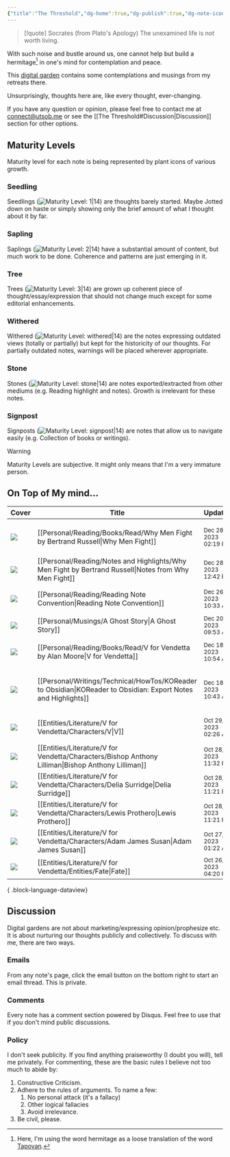 ```yaml
---
{"title":"The Threshold","dg-home":true,"dg-publish":true,"dg-note-icon":"signpost","dg-pinned":true,"dg-hide-in-graph":true,"cssClasses":["cards","cards-cols-3","cards-cover","cards-cover-no-border","cards-title-hide-icons"],"dg-metatags":{"description":"Utsob's Digital Garden","og:description":"Utsob's Digital Garden"},"created":"2023-01-02T21:30:15+06:00","updated":"2023-06-25T16:59:25+06:00","permalink":"/the-threshold/","metatags":{"description":"Utsob's Digital Garden","og:description":"Utsob's Digital Garden"},"hideInGraph":true,"pinned":true,"contentClasses":"cards cards-cols-3 cards-cover cards-cover-no-border cards-title-hide-icons","tags":["gardenEntry"],"dgPassFrontmatter":true,"noteIcon":"signpost"}
---
```


> [!quote] Socrates (from Plato's Apology)
> The unexamined life is not worth living.

With such noise and bustle around us, one cannot help but build a hermitage[^1] in one's mind for contemplation and peace.

This [digital garden](https://cagrimmett.com/notes/2020/11/08/what-are-digital-gardens/) contains some contemplations and musings from my retreats there.

Unsurprisingly, thoughts here are, like every thought, ever-changing.

If you have any question or opinion, please feel free to contact me at [connect@utsob.me](mailto:connect@utsob.me) or see the [[The Threshold#Discussion\|Discussion]] section for other options.

## Maturity Levels
Maturity level for each note is being represented by plant icons of various growth.

### Seedling
Seedlings (![Maturity Level: 1|14](https://hermitage.utsob.me/img/tree-1.svg)) are thoughts barely started. Maybe Jotted down on haste or simply showing only the brief amount of what I thought about it by far.

### Sapling
Saplings (![Maturity Level: 2|14](https://hermitage.utsob.me/img/tree-2.svg)) have a substantial amount of content, but much work to be done. Coherence and patterns are just emerging in it.

### Tree
Trees (![Maturity Level: 3|14](https://hermitage.utsob.me/img/tree-3.svg)) are grown up coherent piece of thought/essay/expression that should not change much except for some editorial enhancements.

### Withered
Withered (![Maturity Level: withered|14](https://hermitage.utsob.me/img/withered.svg)) are the notes expressing outdated views (totally or partially) but kept for the historicity of our thoughts. For partially outdated notes, warnings will be placed wherever appropriate.

### Stone
Stones (![Maturity Level: stone|14](https://hermitage.utsob.me/img/stone.svg)) are notes exported/extracted from other mediums (e.g. Reading highlight and notes). Growth is irrelevant for these notes.

### Signpost
Signposts (![Maturity Level: signpost|14](https://hermitage.utsob.me/img/signpost.svg)) are notes that allow us to navigate easily (e.g. Collection of books or writings).

> [!Warning] 
> Maturity Levels are subjective. It might only means that I'm a very immature person.


## On Top of My mind…
| Cover                                                            | Title                                                                                                             | Updated                                                              | Created                                                             | Tags                                      | Inset                                                                                                                                        |
| ---------------------------------------------------------------- | ----------------------------------------------------------------------------------------------------------------- | -------------------------------------------------------------------- | ------------------------------------------------------------------- | ----------------------------------------- | -------------------------------------------------------------------------------------------------------------------------------------------- |
| <img src='https://hermitage.utsob.me/img/2-cover-card.jpg'/>     | [[Personal/Reading/Books/Read/Why Men Fight by Bertrand Russell\|Why Men Fight]]                               | <i icon-name=calendar-clock></i><small>Dec 28, 2023 02:19 PM</small> | <i icon-name=calendar-plus></i><small>Dec 23, 2023 03:30 PM</small> | #book #Philosophy #sociology #politics    | <img class=inset-cover src='https://books.google.com/books/publisher/content/images/frontcover/yq2MAgAAQBAJ?fife=w600-h900&source=gbs_api'/> |
| <img src='https://hermitage.utsob.me/img/stone-cover-card.jpg'/> | [[Personal/Reading/Notes and Highlights/Why Men Fight by Bertrand Russell\|Notes from Why Men Fight]]          | <i icon-name=calendar-clock></i><small>Dec 28, 2023 12:42 PM</small> | <i icon-name=calendar-plus></i><small>Dec 28, 2023 12:14 PM</small> |                                           | <img class=inset-cover src=''/>                                                                                                              |
| <img src='https://hermitage.utsob.me/img/3-cover-card.jpg'/>     | [[Personal/Reading/Reading Note Convention\|Reading Note Convention]]                                          | <i icon-name=calendar-clock></i><small>Dec 26, 2023 10:33 AM</small> | <i icon-name=calendar-plus></i><small>Jan 31, 2023 12:41 AM</small> | #reading-convention                       | <img class=inset-cover src=''/>                                                                                                              |
| <img src='https://hermitage.utsob.me/img/3-cover-card.jpg'/>     | [[Personal/Musings/A Ghost Story\|A Ghost Story]]                                                              | <i icon-name=calendar-clock></i><small>Dec 20, 2023 09:53 AM</small> | <i icon-name=calendar-plus></i><small>Dec 17, 2023 08:11 PM</small> | #politics                                 | <img class=inset-cover src=''/>                                                                                                              |
| <img src='https://hermitage.utsob.me/img/2-cover-card.jpg'/>     | [[Personal/Reading/Books/Read/V for Vendetta by Alan Moore\|V for Vendetta]]                                   | <i icon-name=calendar-clock></i><small>Dec 18, 2023 10:54 AM</small> | <i icon-name=calendar-plus></i><small>Sep 30, 2017 12:00 AM</small> | #bestreads                                | <img class=inset-cover src='https://books.google.com/books/publisher/content/images/frontcover/efPjAAAAQBAJ?fife=w600-h900&source=gbs_api'/> |
| <img src='https://hermitage.utsob.me/img/3-cover-card.jpg'/>     | [[Personal/Writings/Technical/HowTos/KOReader to Obsidian\|KOReader to Obsidian: Export Notes and Highlights]] | <i icon-name=calendar-clock></i><small>Dec 18, 2023 10:43 AM</small> | <i icon-name=calendar-plus></i><small>Sep 10, 2023 02:38 PM</small> | #koreader #obsidian #how-to #notes-export | <img class=inset-cover src=''/>                                                                                                              |
| <img src='https://hermitage.utsob.me/img/2-cover-card.jpg'/>     | [[Entities/Literature/V for Vendetta/Characters/V\|V]]                                                         | <i icon-name=calendar-clock></i><small>Oct 29, 2023 02:26 AM</small> | <i icon-name=calendar-plus></i><small>Oct 25, 2023 11:18 AM</small> | #VforVendetta                             | <img class=inset-cover src=''/>                                                                                                              |
| <img src='https://hermitage.utsob.me/img/2-cover-card.jpg'/>     | [[Entities/Literature/V for Vendetta/Characters/Bishop Anthony Lilliman\|Bishop Anthony Lilliman]]             | <i icon-name=calendar-clock></i><small>Oct 28, 2023 11:32 PM</small> | <i icon-name=calendar-plus></i><small>Oct 26, 2023 12:46 PM</small> | #VforVendetta                             | <img class=inset-cover src=''/>                                                                                                              |
| <img src='https://hermitage.utsob.me/img/1-cover-card.jpg'/>     | [[Entities/Literature/V for Vendetta/Characters/Delia Surridge\|Delia Surridge]]                               | <i icon-name=calendar-clock></i><small>Oct 28, 2023 11:21 PM</small> | <i icon-name=calendar-plus></i><small>Oct 28, 2023 11:15 PM</small> | #VforVendetta                             | <img class=inset-cover src=''/>                                                                                                              |
| <img src='https://hermitage.utsob.me/img/2-cover-card.jpg'/>     | [[Entities/Literature/V for Vendetta/Characters/Lewis Prothero\|Lewis Prothero]]                               | <i icon-name=calendar-clock></i><small>Oct 28, 2023 11:21 PM</small> | <i icon-name=calendar-plus></i><small>Oct 26, 2023 12:16 PM</small> | #VforVendetta                             | <img class=inset-cover src=''/>                                                                                                              |
| <img src='https://hermitage.utsob.me/img/1-cover-card.jpg'/>     | [[Entities/Literature/V for Vendetta/Characters/Adam James Susan\|Adam James Susan]]                           | <i icon-name=calendar-clock></i><small>Oct 27, 2023 01:22 AM</small> | <i icon-name=calendar-plus></i><small>Oct 26, 2023 12:29 PM</small> | #VforVendetta                             | <img class=inset-cover src=''/>                                                                                                              |
| <img src='https://hermitage.utsob.me/img/1-cover-card.jpg'/>     | [[Entities/Literature/V for Vendetta/Entities/Fate\|Fate]]                                                     | <i icon-name=calendar-clock></i><small>Oct 26, 2023 04:20 PM</small> | <i icon-name=calendar-plus></i><small>Oct 26, 2023 12:26 PM</small> | #VforVendetta                             | <img class=inset-cover src=''/>                                                                                                              |

{ .block-language-dataview}
## Discussion
Digital gardens are not about marketing/expressing opinion/prophesize etc. It is about nurturing our thoughts publicly and collectively. To discuss with me, there are two ways.

### Emails
From any note's page, click the email button on the bottom right to start an email thread. This is private.

### Comments
Every note has a comment section powered by Disqus. Feel free to use that if you don't mind public discussions.

### Policy
I don't seek publicity. If you find anything praiseworthy (I doubt you will), tell me privately. For commenting, these are the basic rules I believe not too much to abide by:
1. Constructive Criticism.
2. Adhere to the rules of arguments. To name a few:
    1. No personal attack (it's a fallacy)
    2. Other logical fallacies
    3. Avoid irrelevance.
3. Be civil, please.

[^1]: Here, I'm using the word hermitage as a loose translation of the word [Tapovan](https://en.wikipedia.org/wiki/Tapovan).